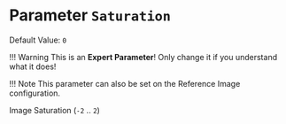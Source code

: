# Parameter `Saturation`
Default Value: `0`

!!! Warning
    This is an **Expert Parameter**! Only change it if you understand what it does!

!!! Note
    This parameter can also be set on the Reference Image configuration.

Image Saturation (`-2` .. `2`)

